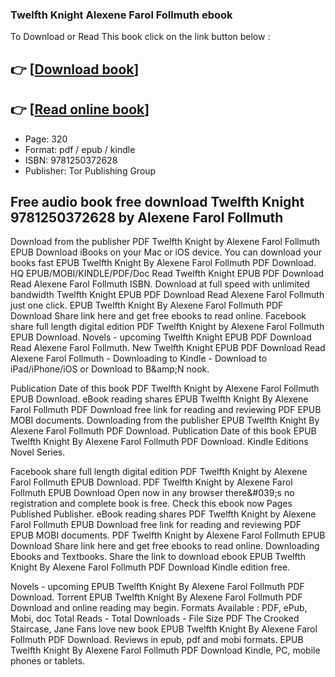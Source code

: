 ### Twelfth Knight Alexene Farol Follmuth ebook

To Download or Read This book click on the link button below :

## 👉  [**[Download book](http://ebooksharez.info/download.php?group=book&from=github.com&id=709117&lnk=1079 "Download book")**]

## 👉  [**[Read online book](http://ebooksharez.info/download.php?group=book&from=github.com&id=709117&lnk=1079 "Read online book")**]


* Page: 320
* Format: pdf / epub / kindle
* ISBN: 9781250372628
* Publisher: Tor Publishing Group



## Free audio book free download Twelfth Knight 9781250372628 by Alexene Farol Follmuth


Download from the publisher PDF Twelfth Knight by Alexene Farol Follmuth EPUB Download iBooks on your Mac or iOS device. You can download your books fast EPUB Twelfth Knight By Alexene Farol Follmuth PDF Download. HQ EPUB/MOBI/KINDLE/PDF/Doc Read Twelfth Knight EPUB PDF Download Read Alexene Farol Follmuth ISBN. Download at full speed with unlimited bandwidth Twelfth Knight EPUB PDF Download Read Alexene Farol Follmuth just one click. EPUB Twelfth Knight By Alexene Farol Follmuth PDF Download Share link here and get free ebooks to read online. Facebook share full length digital edition PDF Twelfth Knight by Alexene Farol Follmuth EPUB Download. Novels - upcoming Twelfth Knight EPUB PDF Download Read Alexene Farol Follmuth. New Twelfth Knight EPUB PDF Download Read Alexene Farol Follmuth - Downloading to Kindle - Download to iPad/iPhone/iOS or Download to B&amp;amp;N nook.

Publication Date of this book PDF Twelfth Knight by Alexene Farol Follmuth EPUB Download. eBook reading shares EPUB Twelfth Knight By Alexene Farol Follmuth PDF Download free link for reading and reviewing PDF EPUB MOBI documents. Downloading from the publisher EPUB Twelfth Knight By Alexene Farol Follmuth PDF Download. Publication Date of this book EPUB Twelfth Knight By Alexene Farol Follmuth PDF Download. Kindle Editions Novel Series.

Facebook share full length digital edition PDF Twelfth Knight by Alexene Farol Follmuth EPUB Download. PDF Twelfth Knight by Alexene Farol Follmuth EPUB Download Open now in any browser there&amp;#039;s no registration and complete book is free. Check this ebook now Pages Published Publisher. eBook reading shares PDF Twelfth Knight by Alexene Farol Follmuth EPUB Download free link for reading and reviewing PDF EPUB MOBI documents. PDF Twelfth Knight by Alexene Farol Follmuth EPUB Download Share link here and get free ebooks to read online. Downloading Ebooks and Textbooks. Share the link to download ebook EPUB Twelfth Knight By Alexene Farol Follmuth PDF Download Kindle edition free.

Novels - upcoming EPUB Twelfth Knight By Alexene Farol Follmuth PDF Download. Torrent EPUB Twelfth Knight By Alexene Farol Follmuth PDF Download and online reading may begin. Formats Available : PDF, ePub, Mobi, doc Total Reads - Total Downloads - File Size PDF The Crooked Staircase, Jane Fans love new book EPUB Twelfth Knight By Alexene Farol Follmuth PDF Download. Reviews in epub, pdf and mobi formats. EPUB Twelfth Knight By Alexene Farol Follmuth PDF Download Kindle, PC, mobile phones or tablets.






